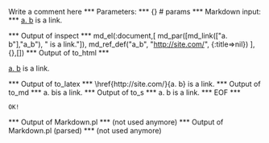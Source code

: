 Write a comment here
*** Parameters: ***
{} # params 
*** Markdown input: ***
[a. b] is a link.

[a. b]: http://site.com/

*** Output of inspect ***
md_el(:document,[
	md_par([md_link(["a. b"],"a_b"), " is a link."]),
	md_ref_def("a_b", "http://site.com/", {:title=>nil})
],{},[])
*** Output of to_html ***
<p><a href='http://site.com/'>a. b</a> is a link.</p>
*** Output of to_latex ***
\href{http://site.com/}{a. b} is a link.
*** Output of to_md ***
a. bis a link.
*** Output of to_s ***
a. b is a link.
*** EOF ***



	OK!



*** Output of Markdown.pl ***
(not used anymore)
*** Output of Markdown.pl (parsed) ***
(not used anymore)